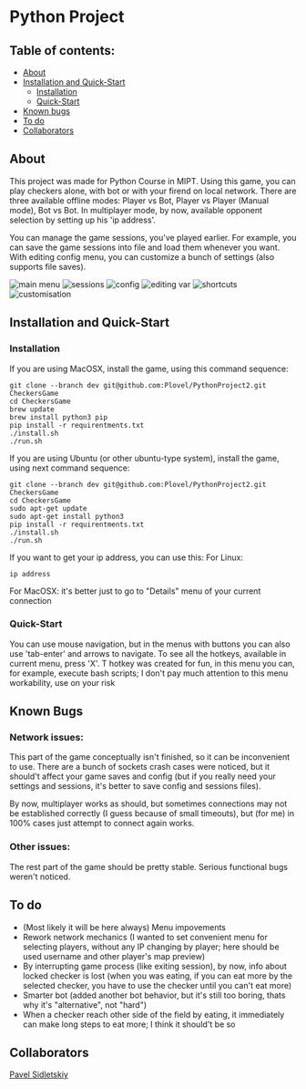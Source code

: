 # Python Project

## Table of contents:
- [About](https://github.com/Plovel/PythonProject2/tree/dev#about)
- [Installation and Quick-Start](https://github.com/Plovel/PythonProject2/tree/dev#installation-and-quick-start)
  - [Installation](https://github.com/Plovel/PythonProject2/tree/dev#installation)
  - [Quick-Start](https://github.com/Plovel/PythonProject2/tree/dev#quick-start)
- [Known bugs](https://github.com/Plovel/PythonProject2/tree/dev#known-bugs)
- [To do](https://github.com/Plovel/PythonProject2/tree/dev#to-do)
- [Collaborators](https://github.com/Plovel/PythonProject2/tree/dev#collaborators)


## About
This project was made for Python Course in MIPT. Using this game, you can play checkers alone, with bot or with your firend on local network.
There are three available offline modes: Player vs Bot, Player vs Player (Manual mode), Bot vs Bot.
In multiplayer mode, by now, available opponent selection by setting up his 'ip address'.

You can manage the game sessions, you've played earlier. For example, you can save the game sessions into file and load them whenever you want.
With editing config menu, you can customize a bunch of settings (also supports file saves).

![main menu](readme_pics/main_menu.png)
![sessions](readme_pics/sessions.png)
![config](readme_pics/config.png)
![editing var](readme_pics/editing_var.png)
![shortcuts](readme_pics/shortcuts.png)
![customisation](readme_pics/customised_game.png)

## Installation and Quick-Start

### Installation

If you are using MacOSX, install the game, using this command sequence:

```
git clone --branch dev git@github.com:Plovel/PythonProject2.git CheckersGame
cd CheckersGame
brew update
brew install python3 pip
pip install -r requirentments.txt
./install.sh
./run.sh
```

If you are using Ubuntu (or other ubuntu-type system), install the game, using next command sequence:

```
git clone --branch dev git@github.com:Plovel/PythonProject2.git CheckersGame
cd CheckersGame
sudo apt-get update
sudo apt-get install python3
pip install -r requirentments.txt
./install.sh
./run.sh
```

If you want to get your ip address, you can use this:
  For Linux:
```
ip address
```
  For MacOSX: it's better just to go to "Details" menu of your current connection

### Quick-Start

You can use mouse navigation, but in the menus with buttons you can also use 'tab-enter' and arrows to navigate.
To see all the hotkeys, available in current menu, press 'X'.
T hotkey was created for fun, in this menu you can, for example, execute bash scripts; I don't pay much attention to this menu workability, use on your risk

## Known Bugs

### Network issues:

This part of the game conceptually isn't finished, so it can be inconvenient to use. There are a bunch of sockets crash cases were noticed, but it should't affect your game saves and config \(but if you really need your settings and sessions, it's better to save config and sessions files).

By now, multiplayer works as should, but sometimes connections may not be established correctly \(I guess because of small timeouts), but \(for me) in 100% cases just attempt to connect again works.

### Other issues:

The rest part of the game should be pretty stable. Serious functional bugs weren't noticed.

## To do
- \(Most likely it will be here always) Menu impovements
- Rework network mechanics (I wanted to set convenient menu for selecting players, without any IP changing by player; here should be used username and other player's map preview)
- By interrupting game process (like exiting session), by now, info about locked checker is lost (when you was eating, if you can eat more by the selected checker, you have to use the checker until you can't eat more)
- Smarter bot (added another bot behavior, but it's still too boring, thats why it's "alternative", not "hard")
- When a checker reach other side of the field by eating, it immediately can make long steps to eat more; I think it should't be so

## Collaborators
[Pavel Sidletskiy](https://t.me/vendor_vachupa)
